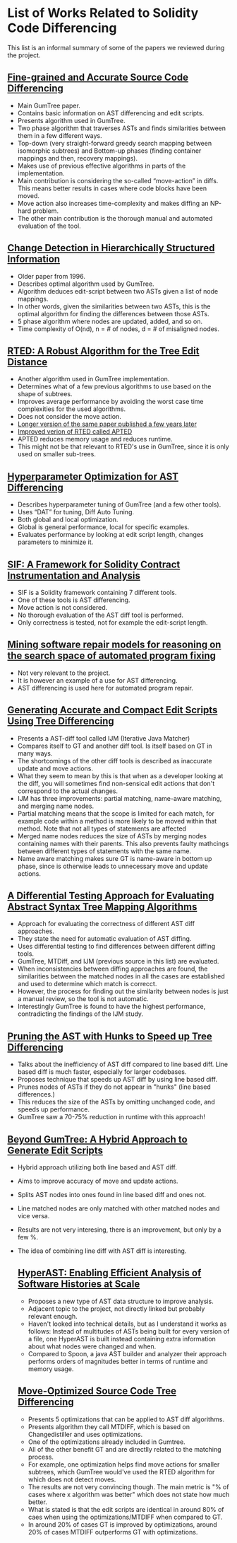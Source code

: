 # List of Works Related to Solidity Code Differencing
This list is an informal summary of some of the papers we reviewed during the project. 

## [Fine-grained and Accurate Source Code Differencing](https://dl.acm.org/doi/10.1145/2642937.2642982)
- Main GumTree paper.
- Contains basic information on AST differencing and edit scripts.
- Presents algorithm used in GumTree.
- Two phase algorithm that traverses ASTs and finds similarities between them in a few different ways.
- Top-down (very straight-forward greedy search mapping between isomorphic subtrees) and Bottom-up phases (finding container mappings and then, recovery mappings).
- Makes use of previous effective algorithms in parts of the implementation.
- Main contribution is considering the so-called “move-action” in diffs. This means better results in cases where code blocks have been moved.
- Move action also increases time-complexity and makes diffing an NP-hard problem.
- The other main contribution is the thorough manual and automated evaluation of the tool.

## [Change Detection in Hierarchically Structured Information](https://dl.acm.org/doi/10.1145/235968.233366)
- Older paper from 1996.
- Describes optimal algorithm used by GumTree.
- Algorithm deduces edit-script between two ASTs given a list of node mappings.
- In other words, given the similarities between two ASTs, this is the optimal algorithm for finding the differences between those ASTs.
- 5 phase algorithm where nodes are updated, added, and so on. 
- Time complexity of O(nd), n = # of nodes, d = # of misaligned nodes.

## [RTED: A Robust Algorithm for the Tree Edit Distance](https://dl.acm.org/doi/10.14778/2095686.2095692)
- Another algorithm used in GumTree implementation.
- Determines what of a few previous algorithms to use based on the shape of subtrees.
- Improves average performance by avoiding the worst case time complexities for the used algorithms.
- Does not consider the move action.
- [Longer version of the same paper published a few years later](https://dl-acm-org.focus.lib.kth.se/doi/10.1145/2699485)
- [Improved verion of RTED called APTED](https://www-sciencedirect-com.focus.lib.kth.se/science/article/pii/S0306437915001611)
- APTED reduces memory usage and reduces runtime.
- This might not be that relevant to RTED's use in GumTree, since it is only used on smaller sub-trees.

## [Hyperparameter Optimization for AST Differencing](https://arxiv.org/abs/2011.10268)
- Describes hyperparameter tuning of GumTree (and a few other tools).
- Uses “DAT” for tuning, Diff Auto Tuning.
- Both global and local optimization.
- Global is general performance, local for specific examples.
- Evaluates performance by looking at edit script length, changes parameters to minimize it. 

## [SIF: A Framework for Solidity Contract Instrumentation and Analysis](https://ieeexplore.ieee.org/document/8945726)
- SIF is a Solidity framework containing 7 different tools.
- One of these tools is AST differencing.
- Move action is not considered. 
- No thorough evaluation of the AST diff tool is performed. 
- Only correctness is tested, not for example the edit-script length.

## [Mining software repair models for reasoning on the search space of automated program fixing](https://link.springer.com/article/10.1007/s10664-013-9282-8)
- Not very relevant to the project.
- It is however an example of a use for AST differencing.
- AST differencing is used here for automated program repair.

## [Generating Accurate and Compact Edit Scripts Using Tree Differencing](https://ieeexplore.ieee.org/abstract/document/8530035)
- Presents a AST-diff tool called IJM (Iterative Java Matcher)
- Compares itself to GT and another diff tool. Is itself based on GT in many ways.
- The shortcomings of the other diff tools is described as inaccurate update and move actions.
- What they seem to mean by this is that when as a developer looking at the diff, you will sometimes find non-sensical edit actions that don't correspond to the actual changes.
- IJM has three improvements: partial matching, name-aware matching, and merging name nodes.
- Partial matching means that the scope is limited for each match, for example code within a method is more likely to be moved within that method. Note that not all types of statements are affected
- Merged name nodes reduces the size of ASTs by merging nodes containing names with their parents. This also prevents faulty mathcings between different types of statements with the same name.
- Name aware matching makes sure GT is name-aware in bottom up phase, since is otherwise leads to unnecessary move and update actions.

## [A Differential Testing Approach for Evaluating Abstract Syntax Tree Mapping Algorithms](https://ieeexplore.ieee.org/document/9401960)
- Approach for evaluating the correctness of different AST diff approaches.
- They state the need for automatic evaluation of AST diffing. 
- Uses differential testing to find differences between different diffing tools.
- GumTree, MTDiff, and IJM (previous source in this list) are evaluated.
- When inconsistencies between diffing approaches are found, the similarities between the matched nodes in all the cases are established and used to determine which match is correcct.
- However, the process for finding out the similarity between nodes is just a manual review, so the tool is not automatic.
- Interestingly GumTree is found to have the highest performance, contradicting the findings of the IJM study. 

## [Pruning the AST with Hunks to Speed up Tree Differencing](https://ieeexplore.ieee.org/document/8668032)
- Talks about the inefficiency of AST diff compared to line based diff. Line based diff is much faster, especially for larger codebases.
- Proposes technique that speeds up AST diff by using line based diff.
- Prunes nodes of ASTs if they do not appear in "hunks" (line based differences.)
- This reduces the size of the ASTs by omitting unchanged code, and speeds up performance.
- GumTree saw a 70-75% reduction in runtime with this approach!

## [Beyond GumTree: A Hybrid Approach to Generate Edit Scripts](https://ieeexplore.ieee.org/document/8816807)
- Hybrid approach utilizing both line based and AST diff.
- Aims to improve accuracy of move and update actions.
- Splits AST nodes into ones found in line based diff and ones not.
- Line matched nodes are only matched with other matched nodes and vice versa.
- Results are not very interesing, there is an improvement, but only by a few %.
- The idea of combining line diff with AST diff is interesting.

  ## [HyperAST: Enabling Efficient Analysis of Software Histories at Scale](https://dl.acm.org/doi/10.1145/3551349.3560423)
  - Proposes a new type of AST data structure to improve analysis.
  - Adjacent topic to the project, not directly linked but probably relevant enough.
  - Haven't looked into technical details, but as I understand it works as follows: Instead of multitudes of ASTs being built for every version of a file, one HyperAST is built instead containing extra information about what nodes were changed and when. 
  - Compared to Spoon, a java AST builder and analyzer their approach performs orders of magnitudes better in terms of runtime and memory usage.

  ## [Move-Optimized Source Code Tree Differencing](https://dl.acm.org/doi/10.1145/2970276.2970315)
  - Presents 5 optimizations that can be applied to AST diff algorithms.
  - Presents algorithm they call MTDIFF, which is based on Changedistiller and uses optimizations.
  - One of the optimizations already included in Gumtree.
  - All of the other benefit GT and are directlly related to the matching process.
  - For example, one optimization helps find move actions for smaller subtrees, which GumTree would've used the RTED algorithm for which does not detect moves.
  - The results are not very convincing though. The main metric is "% of cases where x algorithm was better" which does not state how much better.
  - What is stated is that the edit scripts are identical in around 80% of caes when using the optimizations/MTDIFF when compared to GT.
  - In around 20% of cases GT is improved by optimizations, around 20% of cases MTDIFF outperforms GT with optimizations. 
    
